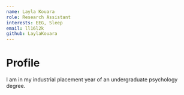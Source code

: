 ```yaml
---
name: Layla Kouara
role: Research Assistant
interests: EEG, Sleep 
email: ll16l2k
github: LaylaKouara
---
```



# Profile

I am in my industrial placement year of an undergraduate psychology degree. 
